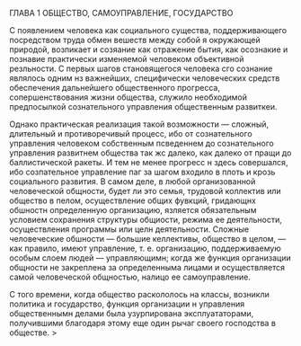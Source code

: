 ГЛАВА 1
ОБЩЕСТВО, САМОУПРАВЛЕНИЕ, ГОСУДАРСТВО

С появлением человека как социального существа, поддерживающего посредством труда обмен вешеств между собой я окружающей природой, возпикает и созяание как отражение бытия, как осознакие и познавие практически изменяемой человеком объективной резльности. С первых шагов становящегося человека сго сознание являлось одним нз важнейших, специфически человеческих средств обеспечения дальнейшего общественного прогресса, сопершенствования жизни общества, служило необходимой предпосылкой сознательного управления общественным развиткеи.

Однако практическая реализация такой возможности — сложный, длительный и противоречивый процесс, ибо от сознательного управления человеком собственным псведеннем до сознательного управления развитнем общества так жс далеко, как далеко от пращи до баллистической ракеты. И тем не менее прогресс н здесь совершался, ибо созпательное управление паг за шагом входило в плоть и крозь социального развития. В самом деле, в любой организованной человеческой общности, будет ли это семья, трудовой коллектив или общество в пелом, осуществление общих фувкций, гридающнх обшностн определенную организацию, язляется обязательным условием сохранения структуры общиости, режима ее деятельности, осуществления программы или целн деятельности. Сложные человеческие обшности — большие келлективы, общество в целом, — как правило, имеют управление, т. е. организацию, поддерживаемую особым слоем людей — управляющимн; когда же функция организации общности не закреплена за определенныма лицами и осуществляется самой человеческой общностью, налицо ее самоуправление.

С того времени, когда общество раскололось на классы, возникли политика и государство, функция организации н управления общественнымн делами была узурпирована эксплуататорами, получившими благодаря этому еще один рычаг своего господства в обществе. >
